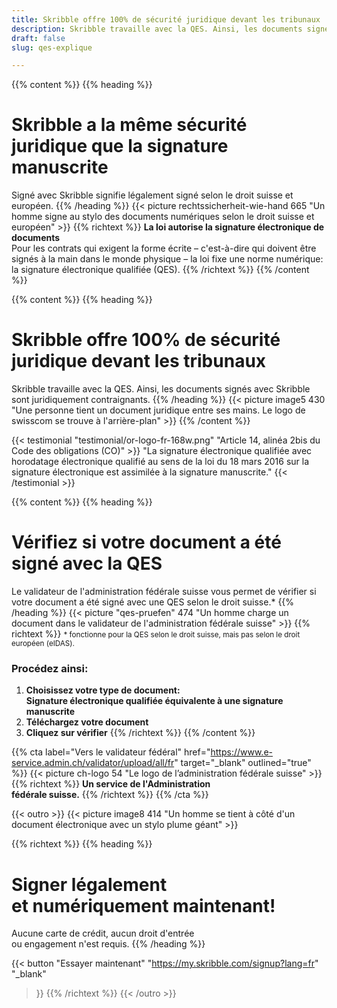 ```yaml
---
title: Skribble offre 100% de sécurité juridique devant les tribunaux
description: Skribble travaille avec la QES. Ainsi, les documents signés avec Skribble sont juridiquement contraignants.
draft: false
slug: qes-explique

---
```


{{% content %}}
{{% heading %}}
# Skribble a la même sécurité juridique que la signature manuscrite
Signé avec Skribble signifie légalement signé selon le droit suisse et européen.
{{% /heading %}}
{{< picture rechtssicherheit-wie-hand 665 "Un homme signe au stylo des documents numériques selon le droit suisse et européen" >}}
{{% richtext %}}
**La loi autorise la signature électronique de documents**<br>
Pour les contrats qui exigent la forme écrite – c'est-à-dire qui doivent être signés à la main dans le monde physique – la loi fixe une norme numérique: la signature électronique qualifiée (QES).
{{% /richtext %}}
{{% /content %}}

[//]: # (--------------------------------------------------------------------------------------------------------------)

{{% content %}}
{{% heading %}}
# Skribble offre 100% de sécurité juridique devant les tribunaux
Skribble travaille avec la QES. Ainsi, les documents signés avec Skribble sont juridiquement contraignants.
{{% /heading %}}
{{< picture image5 430 "Une personne tient un document juridique entre ses mains. Le logo de swisscom se trouve à l'arrière-plan" >}}
{{% /content %}}

[//]: # (--------------------------------------------------------------------------------------------------------------)

{{< testimonial "testimonial/or-logo-fr-168w.png" "Article 14, alinéa 2bis du Code des obligations (CO)" >}}
"La signature électronique qualifiée avec horodatage électronique qualifié au sens de la loi du 18 mars 2016 sur la signature électronique est assimilée à la signature manuscrite."
{{< /testimonial >}}

[//]: # (--------------------------------------------------------------------------------------------------------------)

{{% content %}}
{{% heading %}}
# Vérifiez si votre document a été signé avec la QES
Le validateur de l'administration fédérale suisse vous permet de vérifier si votre document a été signé avec une QES selon le droit suisse.*
{{% /heading %}}
{{< picture "qes-pruefen" 474 "Un homme charge un document dans le validateur de l'administration fédérale suisse" >}}
{{% richtext %}}
<small>* fonctionne pour la QES selon le droit suisse, mais pas selon le droit européen (eIDAS).</small>
### Procédez ainsi:
1. **Choisissez votre type de document: <br class="hide-for-mobile">Signature électronique qualifiée équivalente à une signature manuscrite**
2. **Téléchargez votre document**
3. **Cliquez sur vérifier**
{{% /richtext %}}
{{% /content %}}

{{% cta
  label="Vers le validateur fédéral"
  href="https://www.e-service.admin.ch/validator/upload/all/fr"
  target="_blank"
  outlined="true"
%}}
{{< picture ch-logo 54 "Le logo de l’administration fédérale suisse" >}}
{{% richtext %}}
**Un service de l'Administration <br class="hide-for-mobile">fédérale suisse.**
{{% /richtext %}}
{{% /cta %}}

[//]: # (--------------------------------------------------------------------------------------------------------------)

{{< outro >}}
{{< picture image8 414 "Un homme se tient à côté d'un document électronique avec un stylo plume géant" >}}

{{% richtext %}}
{{% heading %}}
# Signer légalement <br class="hide-for-mobile">et numériquement maintenant!
Aucune carte de crédit, aucun droit d'entrée <br class="hide-for-mobile">ou engagement n'est requis.
{{% /heading %}}

{{< button
  "Essayer maintenant"
  "https://my.skribble.com/signup?lang=fr"
  "_blank"
>}}
{{% /richtext %}}
{{< /outro >}}
